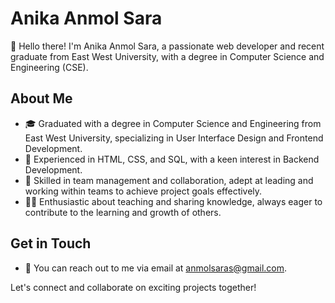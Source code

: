 # Anika Anmol Sara

👋 Hello there! I'm Anika Anmol Sara, a passionate web developer and recent graduate from East West University, with a degree in Computer Science and Engineering (CSE).

## About Me

- 🎓 Graduated with a degree in Computer Science and Engineering from East West University, specializing in User Interface Design and Frontend Development.
- 💼 Experienced in HTML, CSS, and SQL, with a keen interest in Backend Development.
- 🌟 Skilled in team management and collaboration, adept at leading and working within teams to achieve project goals effectively.
- 👨‍🏫 Enthusiastic about teaching and sharing knowledge, always eager to contribute to the learning and growth of others.

## Get in Touch

- 📧 You can reach out to me via email at anmolsaras@gmail.com.

Let's connect and collaborate on exciting projects together!



